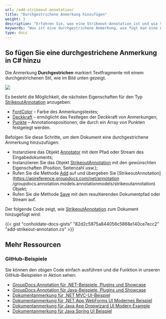 ```yaml
---
url: /add-strikeout-annotation/
title: "Durchgestrichene Anmerkung hinzufügen"
weight: 3
description: "Erfahren Sie, was eine Strikeout-Annotation ist und wie Sie sie mithilfe der GroupDocs.Annotation-API, die Teil von Conholdate.Total für .NET ist, programmgesteuert zu einem Dokument hinzufügen."
keywords: "Was ist eine durchgestrichene Anmerkung, wie fügt man eine Anmerkung hinzu, fügt eine durchgestrichene Anmerkung hinzu"
type: docs
---
```


## So fügen Sie eine durchgestrichene Anmerkung in C# hinzu
Die Anmerkung **Durchgestrichen** markiert Textfragmente mit einem durchgestrichenen Stil, wie im Bild unten gezeigt.

![](https://docs.groupdocs.com/annotation/net/images/add-strikeout-annotation.png)

Es besteht die Möglichkeit, die nächsten Eigenschaften für den Typ [StrikeoutAnnotation](https://apireference.groupdocs.com/net/annotation/groupdocs.annotation.models.annotationmodels/strikeoutannotation) anzugeben:

* [FontColor](https://apireference.groupdocs.com/annotation/net/groupdocs.annotation.models.annotationmodels/strikeoutannotation/properties/fontcolor) – Farbe des Anmerkungstextes;
* [Deckkraft](https://apireference.groupdocs.com/annotation/net/groupdocs.annotation.models.annotationmodels/areaannotation/properties/opacity) – ermöglicht das Festlegen der Deckkraft von Anmerkungen;
* [Punkte](https://apireference.groupdocs.com/annotation/net/groupdocs.annotation.models.annotationmodels/strikeoutannotation/properties/points) – Annotationspositionen, die durch ein Array von Punkten festgelegt werden.
      





    





Befolgen Sie diese Schritte, um dem Dokument eine durchgestrichene Anmerkung hinzuzufügen:

* Instanziiere das Objekt [Annotator](https://apireference.groupdocs.com/net/annotation/groupdocs.annotation/annotator) mit dem Pfad oder Stream des Eingabedokuments;
* Instanziieren Sie das Objekt [StrikeoutAnnotation](https://apireference.groupdocs.com/net/annotation/groupdocs.annotation.models.annotationmodels/strikeoutannotation) mit den gewünschten Eigenschaften (Position, Seitenzahl usw.);
* Rufen Sie die Methode [Add](https://apireference.groupdocs.com/net/annotation/groupdocs.annotation/annotator/methods/add) auf und übergeben Sie [StrikeoutAnnotation](https://apireference.groupdocs.com/net/annotation /groupdocs.annotation.models.annotationmodels/strikeoutannotation) Objekt;
* Rufen Sie die Methode [Save](https://apireference.groupdocs.com/net/annotation/groupdocs.annotation/annotator/methods/save/index) mit dem resultierenden Dokumentpfad oder Stream auf.

  


Der folgende Code zeigt, wie [StrikeoutAnnotation](https://apireference.groupdocs.com/net/annotation/groupdocs.annotation.models.annotationmodels/strikeoutannotation) zum Dokument hinzugefügt wird:


{{< gist "conholdate-docs-gists" "82d2c5875a844056c5868e140ce7ecc2" "add-strikeout-annotation.cs" >}}
    





## Mehr Ressourcen
### GitHub-Beispiele
Sie können den obigen Code einfach ausführen und die Funktion in unseren GitHub-Beispielen in Aktion sehen:

* [GroupDocs.Annotation für .NET-Beispiele, Plugins und Showcase](https://github.com/groupdocs-annotation/GroupDocs.Annotation-for-.NET)
* [GroupDocs.Annotation für Java-Beispiele, Plugins und Showcase](https://github.com/groupdocs-annotation/GroupDocs.Annotation-for-Java)
* [Dokumentanmerkung für .NET MVC-UI-Beispiel](https://github.com/groupdocs-annotation/GroupDocs.Annotation-for-.NET-MVC)
* [Dokumentanmerkung für .NET App WebForms UI Modernes Beispiel](https://github.com/groupdocs-annotation/GroupDocs.Annotation-for-.NET-WebForms)
* [Dokumentanmerkung für Java App Dropwizard UI Modern Example](https://github.com/groupdocs-annotation/GroupDocs.Annotation-for-Java-Dropwizard)
* [Dokumentanmerkung für Java Spring UI Beispiel](https://github.com/groupdocs-annotation/GroupDocs.Annotation-for-Java-Spring)
    







